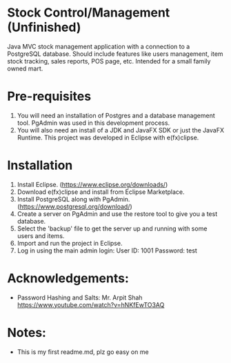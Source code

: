 # Stock Control/Management (Unfinished)
  Java MVC stock management application with a connection to a PostgreSQL database. Should include features like users management, item stock tracking, sales reports, POS page, etc. Intended for a small family owned mart.
  
# Pre-requisites
  1. You will need an installation of Postgres and a database management tool. PgAdmin was used in this development process.
  2. You will also need an install of a JDK and JavaFX SDK or just the JavaFX Runtime. This project was developed in Eclipse with e(fx)clipse.

# Installation
  1. Install Eclipse. (https://www.eclipse.org/downloads/)
  2. Download e(fx)clipse and install from Eclipse Marketplace.
  3. Install PostgreSQL along with PgAdmin. (https://www.postgresql.org/download/)
  4. Create a server on PgAdmin and use the restore tool to give you a test database.
  5. Select the 'backup' file to get the server up and running with some users and items.
  6. Import and run the project in Eclipse.
  7. Log in using the main admin login: User ID: 1001 Password: test
 
# Acknowledgements:
  - Password Hashing and Salts: Mr. Arpit Shah https://www.youtube.com/watch?v=hNKfEwTO3AQ
  
# Notes:
  - This is my first readme.md, plz go easy on me
